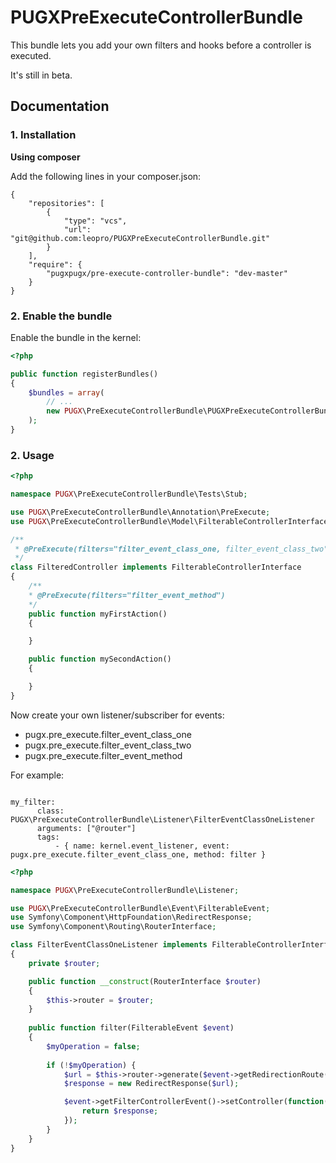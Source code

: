 PUGXPreExecuteControllerBundle
=============

This bundle lets you add your own filters and hooks before a controller is executed.

It's still in beta.

Documentation
-------------

### 1. Installation

**Using composer**

Add the following lines in your composer.json:

```
{
    "repositories": [
        {
            "type": "vcs",
            "url": "git@github.com:leopro/PUGXPreExecuteControllerBundle.git"
        }
    ],
    "require": {
        "pugxpugx/pre-execute-controller-bundle": "dev-master"
    }
}
```

### 2. Enable the bundle

Enable the bundle in the kernel:

``` php
<?php

public function registerBundles()
{
    $bundles = array(
        // ...
        new PUGX\PreExecuteControllerBundle\PUGXPreExecuteControllerBundle(),
    );
}
```

### 2. Usage

``` php
<?php

namespace PUGX\PreExecuteControllerBundle\Tests\Stub;

use PUGX\PreExecuteControllerBundle\Annotation\PreExecute;
use PUGX\PreExecuteControllerBundle\Model\FilterableControllerInterface;

/**
 * @PreExecute(filters="filter_event_class_one, filter_event_class_two")
 */
class FilteredController implements FilterableControllerInterface
{
    /**
    * @PreExecute(filters="filter_event_method")
    */
    public function myFirstAction()
    {

    }

    public function mySecondAction()
    {

    }
}
```

Now create your own listener/subscriber for events:

- pugx.pre_execute.filter_event_class_one
- pugx.pre_execute.filter_event_class_two
- pugx.pre_execute.filter_event_method

For example:

```

my_filter:
      class:     PUGX\PreExecuteControllerBundle\Listener\FilterEventClassOneListener
      arguments: ["@router"]
      tags:
          - { name: kernel.event_listener, event: pugx.pre_execute.filter_event_class_one, method: filter }
```

``` php
<?php

namespace PUGX\PreExecuteControllerBundle\Listener;

use PUGX\PreExecuteControllerBundle\Event\FilterableEvent;
use Symfony\Component\HttpFoundation\RedirectResponse;
use Symfony\Component\Routing\RouterInterface;

class FilterEventClassOneListener implements FilterableControllerInterface
{
    private $router;

    public function __construct(RouterInterface $router)
    {
        $this->router = $router;
    }
    
    public function filter(FilterableEvent $event)
    {
        $myOperation = false;
        
        if (!$myOperation) {
            $url = $this->router->generate($event->getRedirectionRoute());
            $response = new RedirectResponse($url);

            $event->getFilterControllerEvent()->setController(function() use ($response) {
                return $response;
            });
        }
    }
}
```

